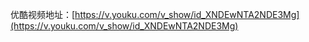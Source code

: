优酷视频地址：[https://v.youku.com/v_show/id_XNDEwNTA2NDE3Mg](https://v.youku.com/v_show/id_XNDEwNTA2NDE3Mg)